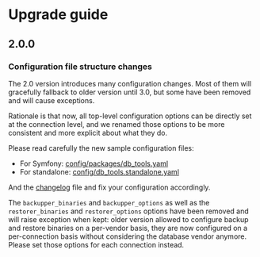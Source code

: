 # Upgrade guide

## 2.0.0

### Configuration file structure changes

The 2.0 version introduces many configuration changes. Most of them will
gracefully fallback to older version until 3.0, but some have been removed
and will cause exceptions.

Rationale is that now, all top-level configuration options can be directly
set at the connection level, and we renamed those options to be more consistent
and more explicit about what they do.

Please read carefully the new sample configuration files:
 - For Symfony: [config/packages/db_tools.yaml](https://github.com/makinacorpus/DbToolsBundle/blob/main/config/packages/db_tools.yaml)
 - For standalone: [config/db_tools.standalone.yaml](https://github.com/makinacorpus/DbToolsBundle/blob/main/config/db_tools.standalone.sample.yaml)

And the [changelog](./changelog) file and fix your configuration accordingly.

The `backupper_binaries` and `backupper_options` as well as the `restorer_binaries`
and `restorer_options` options have been removed and will raise exception when
kept: older version allowed to configure backup and restore binaries on a per-vendor
basis, they are now configured on a per-connection basis without considering the
database vendor anymore. Please set those options for each connection instead.
